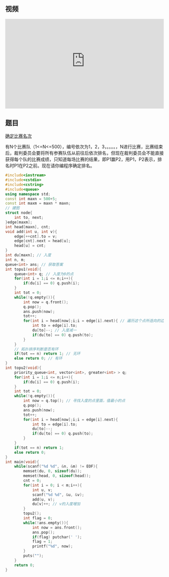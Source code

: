 ## 视频

<div style = "position: relative; width: 100%; height: 0; padding-bottom: 56.25%;">
    <iframe style = "position: absolute; top: 0; left: 0; width: 100%;height: 100%;" frameborder="0" allowFullScreen="true" src="https://wiki-58c2.obs.myhuaweicloud.com:443/%E6%8B%93%E6%89%91%E6%8E%92%E5%BA%8F.mp4?AccessKeyId=ELA8MJ5R84QLXCTFQQ1R&Expires=1687976631&Signature=R1LAktFdkZeO3pT43WXLKsxf87A%3D"></iframe>
</div>

## 题目
[确定比赛名次](https://vjudge.net/contest/502874#problem/A)

有N个比赛队（1<=N<=500），编号依次为1，2，3，。。。。，N进行比赛，比赛结束后，裁判委员会要将所有参赛队伍从前往后依次排名，但现在裁判委员会不能直接获得每个队的比赛成绩，只知道每场比赛的结果，即P1赢P2，用P1，P2表示，排名时P1在P2之前。现在请你编程序确定排名。 

```c++
#include<iostream>
#include<cstdio>
#include<cstring>
#include<queue>
using namespace std;
const int maxn = 500+5;
const int maxm = maxn * maxn;
// 建图
struct node{
    int to, next;
}edge[maxm];
int head[maxn], cnt;
void add(int u, int v){
    edge[++cnt].to = v;
    edge[cnt].next = head[u];
    head[u] = cnt;
}
int du[maxn]; // 入度
int n, m;
queue<int> ans; // 获取答案
int topu1(void){
    queue<int> q; // 入度为0的点
    for(int i = 1;i <= n;i++){
        if(du[i] == 0) q.push(i);
    }
    int tot = 0;
    while(!q.empty()){
        int now = q.front();
        q.pop();
        ans.push(now);
        tot++;
        for(int i = head[now];i;i = edge[i].next){ // 遍历这个点所连向的边，把这条边删掉
            int to = edge[i].to;
            du[to]--; // 入度减一
            if(du[to] == 0) q.push(to);
        }
    }
    // 拓扑排序判断是否有环
    if(tot == n) return 1; // 无环
    else return 0; // 有环
}
int topu2(void){
    priority_queue<int, vector<int>, greater<int> > q;
    for(int i = 1;i <= n;i++){
        if(du[i] == 0) q.push(i);
    }
    int tot = 0;
    while(!q.empty()){
        int now = q.top(); // 寻找入度的点里面，值最小的点
        q.pop();
        ans.push(now);
        tot++;
        for(int i = head[now];i;i = edge[i].next){
            int to = edge[i].to;
            du[to]--;
            if(du[to] == 0) q.push(to);
        }
    }
    if(tot == n) return 1;
    else return 0;
}
int main(void){
    while(scanf("%d %d", &n, &m) != EOF){
        memset(du, 0, sizeof(du));
        memset(head, 0, sizeof(head));
        cnt = 0;
        for(int i = 0; i < m;i++){
            int u, v;
            scanf("%d %d", &u, &v);
            add(u, v);
            du[v]++; // v的入度增加
        }
        topu2();
        int flag = 0;
        while(!ans.empty()){
            int now = ans.front();
            ans.pop();
            if(flag) putchar(' ');
            flag = 1;
            printf("%d", now);
        }
        puts("");
    }
    return 0;
}
```

